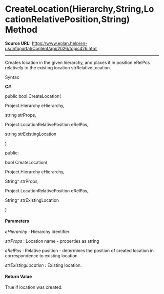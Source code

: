 # CreateLocation(Hierarchy,String,LocationRelativePosition,String) Method

**Source URL:** https://www.eplan.help/en-us/Infoportal/Content/api/2026/topic426.html

---

Creates location in the given hierarchy, and places it in position eRelPos relatively to the existing location strRelativeLocation.

Syntax

**C#**



public bool CreateLocation( 

   Project.Hierarchy eHierarchy,

   string strProps,

   Project.LocationRelativePosition eRelPos,

   string strExistingLocation

)

public:

bool CreateLocation( 

   Project.Hierarchy eHierarchy,

   String^ strProps,

   Project.LocationRelativePosition eRelPos,

   String^ strExistingLocation

)


#### Parameters

*eHierarchy*
:   Hierarchy identifier

*strProps*
:   Location name \- properties as string

*eRelPos*
:   Relative position \- determines the position of created location in correspondence to existing location.

*strExistingLocation*
:   Existing location.

#### Return Value

True if location was created.
